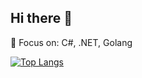 ## Hi there 👋

🔭 Focus on: C#, .NET, Golang

[![Top Langs](https://github-readme-stats.vercel.app/api/top-langs/?username=donglzh)](https://github.com/anuraghazra/github-readme-stats)
